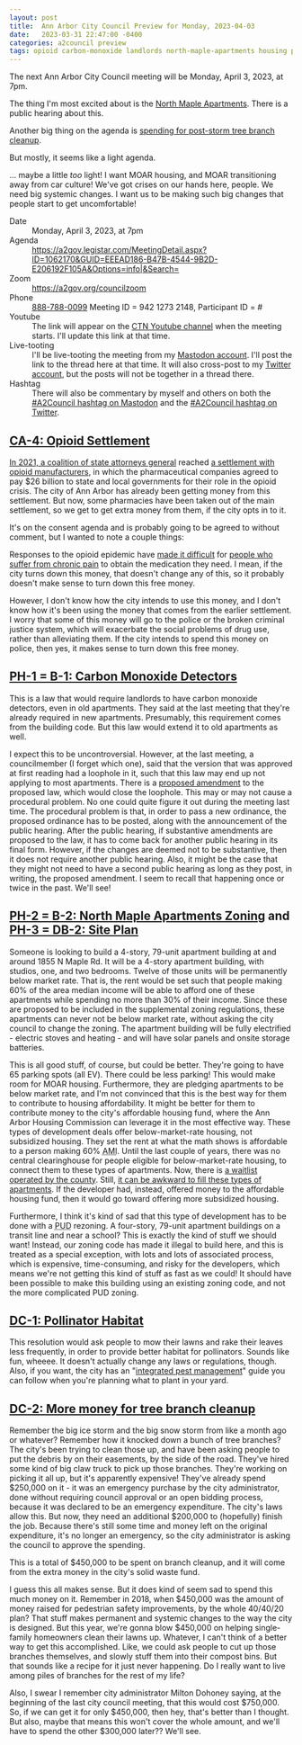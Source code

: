 ```yaml
---
layout: post
title:  Ann Arbor City Council Preview for Monday, 2023-04-03
date:   2023-03-31 22:47:00 -0400
categories: a2council preview
tags: opioid carbon-monoxide landlords north-maple-apartments housing pud affordable-housing pollinators lawns storm debris
---
```

<style>.post-content { font-size: 1.3rem; }</style>

<span class="h-event">The next <span class="p-name">Ann Arbor City Council meeting</span> will be <time class="dt-start" datetime="2023-04-03T19:00-0400">Monday, April 3, 2023, at 7pm</time>.</span>

The thing I'm most excited about is the [North Maple Apartments](#ph-2--b-2-north-maple-apartments-zoning-and-ph-3--db-2-site-plan).  There is a public hearing about this.

Another big thing on the agenda is [spending for post-storm tree branch cleanup](#dc-2-more-money-for-tree-branch-cleanup).

But mostly, it seems like a light agenda.

... maybe a little _too_ light!  I want MOAR housing, and MOAR transitioning away from car culture!  We've got crises on our hands here, people.  We need big systemic changes.  I want us to be making such big changes that people start to get uncomfortable!

<dl class="infobox">
<dt class="datetime">Date</dt><dd class="datetime h-event"><time class="dt-start" datetime="2023-04-03T19:00-0400">Monday, April 3, 2023, at 7pm</time></dd>
<dt class="agenda">Agenda</dt><dd class="agenda"><a href="https://a2gov.legistar.com/MeetingDetail.aspx?ID=1062170&GUID=EEEAD186-B47B-4544-9B2D-E206192F105A&Options=info|&Search=">https://a2gov.legistar.com/MeetingDetail.aspx?ID=1062170&GUID=EEEAD186-B47B-4544-9B2D-E206192F105A&Options=info|&Search=</a></dd>
<dt class="zoom">Zoom</dt><dd class="zoom"><a href="https://a2gov.org/councilzoom">https://a2gov.org/councilzoom</a></dd>
<dt class="phone">Phone</dt><dd class="phone"><a href="tel:888-788-0099">888-788-0099</a> Meeting ID = 942 1273 2148, Participant ID = #</dd>
<dt class="youtube">Youtube</dt><dd class="youtube">The link will appear on the <a href="https://www.youtube.com/@CTNAnnArbor">CTN Youtube channel</a> when the meeting starts. I'll update this link at that time.</dd>
<dt class="thread">Live-tooting</dt><dd class="thread">I'll be live-tooting the meeting from my <a href="https://a2mi.social/@MegaMichelle">Mastodon account</a>. I'll post the link to the thread here at that time.  It will also cross-post to my <a href="https://twitter.com/xMegaMichellex">Twitter account</a>, but the posts will not be together in a thread there.</dd>
<dt class="hashtag">Hashtag</dt><dd class="hashtag">There will also be commentary by myself and others on both the <a href="https://a2mi.social/tags/A2Council">#A2Council hashtag on Mastodon</a> and the <a href="https://twitter.com/search?q=%23A2Council&src=typed_query&f=live">#A2Council hashtag on Twitter</a>.</dd>
</dl>



## [CA-4: Opioid Settlement](https://a2gov.legistar.com/LegislationDetail.aspx?ID=6103430&GUID=664614CA-03AB-4E08-A6E9-6845E36BD75E&Options=&Search=&FullText=1)

[In 2021, a coalition of state attorneys general](https://www.npr.org/2021/07/21/1018881195/state-attorneys-general-26-billion-opioid-settlement) reached [a settlement with opioid manufacturers](https://nationalopioidsettlement.com/executive-summary/), in which the pharmaceutical companies agreed to pay $26 billion to state and local governments for their role in the opioid crisis.  The city of Ann Arbor has already been getting money from this settlement.  But now, some pharmacies have been taken out of the main settlement, so we get to get extra money from them, if the city opts in to it.  

It's on the consent agenda and is probably going to be agreed to without comment, but I wanted to note a couple things:

Responses to the opioid epidemic have [made it difficult](https://www.forbes.com/sites/andrewpulrang/2021/03/17/people-with-chronic-pain-are-claiming-a-voice-in-the-opioids-crisis/?sh=3e5522e26c27) for [people who suffer from chronic pain](https://nationalpain.org/) to obtain the medication they need.  I mean, if the city turns down this money, that doesn't change any of this, so it probably doesn't make sense to turn down this free money.

However, I don't know how the city intends to use this money, and I don't know how it's been using the money that comes from the earlier settlement.  I worry that some of this money will go to the police or the broken criminal justice system, which will exacerbate the social problems of drug use, rather than alleviating them.  If the city intends to spend this money on police, then yes, it makes sense to turn down this free money.

## [PH-1 = B-1: Carbon Monoxide Detectors](https://a2gov.legistar.com/LegislationDetail.aspx?ID=6066147&GUID=FC934D70-B535-460B-AD6F-57691EB287CC&Options=&Search=)

This is a law that would require landlords to have carbon monoxide detectors, even in old apartments.  They said at the last meeting that they're already required in new apartments. Presumably, this requirement comes from the building code.  But this law would extend it to old apartments as well.

I expect this to be uncontroversial.  However, at the last meeting, a councilmember (I forget which one), said that the version that was approved at first reading had a loophole in it, such that this law may end up not applying to most apartments.  There is a [proposed amendment](https://a2gov.legistar.com/View.ashx?M=F&ID=11772470&GUID=41D531F8-450D-44D3-A70A-4C63955CB7D5) to the proposed law, which would close the loophole.  This may or may not cause a procedural problem.  No one could quite figure it out during the meeting last time.  The procedural problem is that, in order to pass a new ordinance, the proposed ordinance has to be posted, along with the announcement of the public hearing.  After the public hearing, if substantive amendments are proposed to the law, it has to come back for another public hearing in its final form.  However, if the changes are deemed not to be substantive, then it does not require another public hearing.  Also, it might be the case that they might not need to have a second public hearing as long as they post, in writing, the proposed amendment.  I seem to recall that happening once or twice in the past.  We'll see!

## [PH-2 = B-2: North Maple Apartments Zoning](https://a2gov.legistar.com/LegislationDetail.aspx?ID=6035859&GUID=39B047F9-86E1-4368-AA20-411DDA2260DF&Options=&Search=) and [PH-3 = DB-2: Site Plan](https://a2gov.legistar.com/LegislationDetail.aspx?ID=6113008&GUID=DCC308AD-51E6-46CF-A079-17C0FAB214A0&Options=&Search=)

Someone is looking to build a 4-story, 79-unit apartment building at and around <span class="h-adr adr"><span class="p-street-address street-address">1855 N Maple Rd</span><abbr class="p-locality locality" title="Ann Arbor"></abbr><abbr class="p-region region" title="MI"></abbr><abbr class="p-postal-code postal-code" title="48103"></abbr><abbr class="p-country-name country-name" title="United States"></abbr></span>.  It will be a 4-story apartment building, with studios, one, and two bedrooms.  Twelve of those units will be permanently below market rate.  That is, the rent would be set such that people making 60% of the area median income will be able to afford one of these apartments while spending no more than 30% of their income.  Since these are proposed to be included in the supplemental zoning regulations, these apartments can never not be below market rate, without asking the city council to change the zoning. The apartment building will be fully electrified - electric stoves and heating - and will have solar panels and onsite storage batteries.

This is all good stuff, of course, but could be better.  They're going to have 65 parking spots (all EV).  There could be less parking!  This would make room for MOAR housing.  Furthermore, they are pledging apartments to be below market rate, and I'm not convinced that this is the best way for them to contribute to housing affordability.  It might be better for them to contribute money to the city's affordable housing fund, where the Ann Arbor Housing Commission can leverage it in the most effective way.  These types of development deals offer below-market-rate housing, not subsidized housing.  They set the rent at what the math shows is affordable to a person making 60% <abbr title="area median income">AMI</abbr>.  Until the last couple of years, there was no central clearinghouse for people eligible for below-market-rate housing, to connect them to these types of apartments.  Now, there is [a waitlist operated by the county](https://www.annarborwaitlist.com/).  Still, [it can be awkward to fill these types of apartments](https://www.mlive.com/news/ann-arbor/2021/02/finding-people-to-fill-2-affordable-housing-units-in-ann-arbor-turns-out-to-be-a-challenge.html).  If the developer had, instead, offered money to the affordable housing fund, then it would go toward offering more subsidized housing.

Furthermore, I think it's kind of sad that this type of development has to be done with a <abbr title="Planned Unit Development">PUD</abbr> rezoning.  A four-story, 79-unit apartment buildings on a transit line and near a school?  This is exactly the kind of stuff we should want!  Instead, our zoning code has made it illegal to build here, and this is treated as a special exception, with lots and lots of associated process, which is expensive, time-consuming, and risky for the developers, which means we're not getting this kind of stuff as fast as we could!  It should have been possible to make this building using an existing zoning code, and not the more complicated PUD zoning.

<div id="n-maple-apts"></div>
<script src="/assets/leaflet/leaflet.js"></script>
<link href="/assets/leaflet/leaflet.css" rel="stylesheet"/>
<script>
// Where you want to render the map.
var element = document.getElementById('n-maple-apts');

// Height has to be set. You can do this in CSS too.
element.style = 'height:400px;';

// Target's GPS coordinates.
var lat            = 42.29890735421941;
var lon            = -83.78157303066777;
var zoom           = 16;
var target = L.latLng(lat, lon);

// Create Leaflet map on map element.
var map = L.map(element);

// Add OSM tile layer to the Leaflet map.
L.tileLayer('https://{s}.tile.osm.org/{z}/{x}/{y}.png', {
    attribution: '&copy; <a href="https://osm.org/copyright">OpenStreetMap</a> contributors'
}).addTo(map);

// Set map's center to target with zoom.
map.setView(target, zoom);

// Place a marker on the same location.
L.marker(target).addTo(map);
</script>

## [DC-1: Pollinator Habitat](https://a2gov.legistar.com/LegislationDetail.aspx?ID=6114207&GUID=9D5AB69B-D0A1-4C6E-B0CB-9BE70362E838&Options=&Search=)

This resolution would ask people to mow their lawns and rake their leaves less frequently, in order to provide better habitat for pollinators.  Sounds like fun, wheeee.  It doesn't actually change any laws or regulations, though.  Also, if you want, the city has an "[integrated pest management](https://www.a2gov.org/ipm)" guide you can follow when you're planning what to plant in your yard.

## [DC-2: More money for tree branch cleanup](https://a2gov.legistar.com/LegislationDetail.aspx?ID=6116839&GUID=D0E12127-2529-4839-A8E3-0F38BA871249&Options=&Search=)

Remember the big ice storm and the big snow storm from like a month ago or whatever?  Remember how it knocked down a bunch of tree branches?  The city's been trying to clean those up, and have been asking people to put the debris by on their easements, by the side of the road.  They've hired some kind of big claw truck to pick up those branches.  They're working on picking it all up, but it's apparently expensive!  They've already spend $250,000 on it - it was an emergency purchase by the city administrator, done without requiring council approval or an open bidding process, because it was declared to be an emergency expenditure.  The city's laws allow this.  But now, they need an additional $200,000 to (hopefully) finish the job.  Because there's still some time and money left on the original expenditure, it's no longer an emergency, so the city administrator is asking the council to approve the spending.

This is a total of $450,000 to be spent on branch cleanup, and it will come from the extra money in the city's solid waste fund.

I guess this all makes sense.  But it does kind of seem sad to spend this much money on it.  Remember in 2018, when $450,000 was the amount of money raised for pedestrian safety improvements, by the whole 40/40/20 plan?  That stuff makes permanent and systemic changes to the way the city is designed.  But this year, we're gonna blow $450,000 on helping single-family homeowners clean their lawns up.  Whatever, I can't think of a better way to get this accomplished.  Like, we could ask people to cut up those branches themselves, and slowly stuff them into their compost bins.  But that sounds like a recipe for it just never happening.  Do I really want to live among piles of branches for the rest of my life?

Also, I swear I remember city administrator Milton Dohoney saying, at the beginning of the last city council meeting, that this would cost $750,000.  So, if we can get it for only $450,000, then hey, that's better than I thought.  But also, maybe that means this won't cover the whole amount, and we'll have to spend the other $300,000 later??  We'll see.
